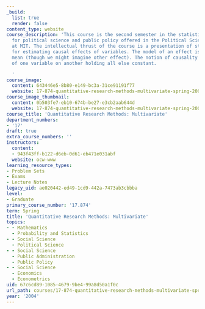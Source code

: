 ```yaml
---
_build:
  list: true
  render: false
content_type: website
course_description: 'This course is the second semester in the statistics sequence
  for political science and public policy offered in the Political Science Department
  at MIT. The intellectual thrust of the course is a presentation of statistical models
  for estimating causal effects of variables. The model of an effect is a conditional
  mean (though we might imagine other effect). The notion of causality is the effect
  of one variable on another holding all else constant.

  '
course_image:
  content: 643446e5-8b80-e149-bc3a-31ce91191f77
  website: 17-874-quantitative-research-methods-multivariate-spring-2004
course_image_thumbnail:
  content: 0b503fe7-eb10-674b-be27-e3cb2aab644d
  website: 17-874-quantitative-research-methods-multivariate-spring-2004
course_title: 'Quantitative Research Methods: Multivariate'
department_numbers:
- '17'
draft: true
extra_course_numbers: ''
instructors:
  content:
  - 943f43ff-b122-d6eb-0d61-eb471e031abf
  website: ocw-www
learning_resource_types:
- Problem Sets
- Exams
- Lecture Notes
legacy_uid: ae020442-ed49-1cd9-442a-7473ab3cbbba
level:
- Graduate
primary_course_number: '17.874'
term: Spring
title: 'Quantitative Research Methods: Multivariate'
topics:
- - Mathematics
  - Probability and Statistics
- - Social Science
  - Political Science
- - Social Science
  - Public Administration
  - Public Policy
- - Social Science
  - Economics
  - Econometrics
uid: 67c6cd89-1085-4679-9be4-99a8d50a1f0c
url_path: courses/17-874-quantitative-research-methods-multivariate-spring-2004
year: '2004'
---
```

